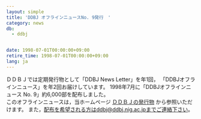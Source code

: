```yaml
---
layout: simple
title: 'DDBJ オフラインニュースNo. 9発行　'
category: news
db:
  - ddbj


date: 1998-07-01T00:00:00+09:00
retire_time: 1998-07-01T00:00:00+09:00
lang: ja
---
```


ＤＤＢＪでは定期発行物として「DDBJ News Letter」を年1回， 「DDBJオフラインニュース」を年2回お届けしています。 1998年7月に「DDBJオフラインニュース No. 9」約6,000部を配布しました。<br>このオフラインニュースは，当ホームページ <a href="/activities/archives.html"> ＤＤＢＪの発行物</a> から参照いただけます。 また，配布を希望される方はddbj@ddbj.nig.ac.jpまでご連絡下さい。
